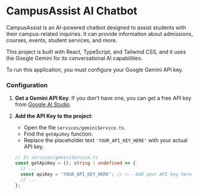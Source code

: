 # CampusAssist AI Chatbot

CampusAssist is an AI-powered chatbot designed to assist students with their campus-related inquiries. It can provide information about admissions, courses, events, student services, and more.

This project is built with React, TypeScript, and Tailwind CSS, and it uses the Google Gemini for its conversational AI capabilities.

To run this application, you must configure your Google Gemini API key.

### Configuration

1.  **Get a Gemini API Key**: If you don't have one, you can get a free API key from [Google AI Studio](https://aistudio.google.com/app/apikey).
2.  **Add the API Key to the project**:
    -   Open the file `services/geminiService.ts`.
    -   Find the `getApiKey` function.
    -   Replace the placeholder text `'YOUR_API_KEY_HERE'` with your actual API key.

    ```typescript
    // In services/geminiService.ts
    const getApiKey = (): string | undefined => {
      // ...
      const apiKey = 'YOUR_API_KEY_HERE'; // <-- Add your API key here
      // ...
    };
    ```
